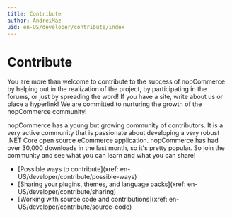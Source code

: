 ```yaml
---
title: Contribute
author: AndreiMaz
uid: en-US/developer/contribute/index
---
```


# Contribute

You are more than welcome to contribute to the success of nopCommerce by helping out in the realization of the project, by participating in the forums, or just by spreading the word! If you have a site, write about us or place a hyperlink! We are committed to nurturing the growth of the nopCommerce community!

nopCommerce has a young but growing community of contributors. It is a very active community that is passionate about developing a very robust .NET Core open source eCommerce application. nopCommerce has had over 30,000 downloads in the last month, so it's pretty popular. So join the community and see what you can learn and what you can share!

* [Possible ways to contribute](xref: en-US/developer/contribute/possible-ways)
* [Sharing your plugins, themes, and language packs](xref: en-US/developer/contribute/sharing)
* [Working with source code and contributions](xref: en-US/developer/contribute/source-code)